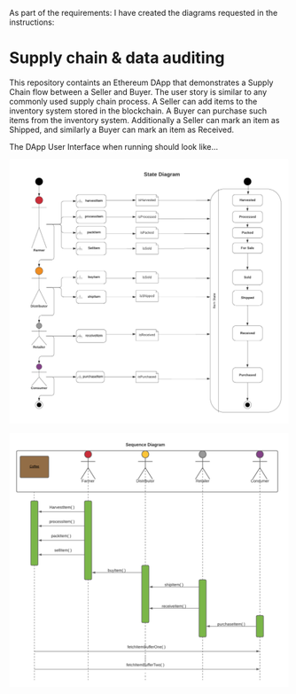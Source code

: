 As part of the requirements: I have created the diagrams requested in the instructions:


# Supply chain & data auditing

This repository containts an Ethereum DApp that demonstrates a Supply Chain flow between a Seller and Buyer. The user story is similar to any commonly used supply chain process. A Seller can add items to the inventory system stored in the blockchain. A Buyer can purchase such items from the inventory system. Additionally a Seller can mark an item as Shipped, and similarly a Buyer can mark an item as Received.

The DApp User Interface when running should look like...

![UML Diagram](images/state_Diagram.png)

![UML Diagram](images/sequence_Diagram.png)

